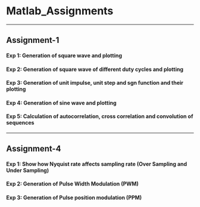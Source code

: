 # Matlab_Assignments
<hr>

## Assignment-1
<h4>Exp 1: Generation of square wave and plotting</h4>
<h4>Exp 2: Generation of square wave of different duty cycles and plotting</h4>
<h4>Exp 3: Generation of unit impulse, unit step and sgn function and their plotting</h4>
<h4>Exp 4: Generation of sine wave and plotting</h4>
<h4>Exp 5: Calculation of autocorrelation, cross correlation and convolution of sequences</h4>
<hr>

## Assignment-4
<h4>Exp 1: Show how Nyquist rate affects sampling rate (Over Sampling and Under Sampling)</h4>
<h4>Exp 2: Generation of Pulse Width Modulation (PWM)</h4>
<h4>Exp 3: Generation of Pulse position modulation (PPM)</h4>
